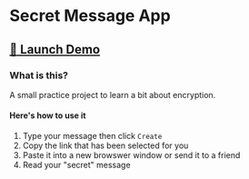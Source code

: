 # Secret Message App

## [:rocket: Launch Demo](https://secret-message-app-vert.vercel.app/)

### What is this?

A small practice project to learn a bit about encryption.

#### Here's how to use it

1. Type your message then click `Create`
2. Copy the link that has been selected for you
3. Paste it into a new browswer window or send it to a friend
4. Read your "secret" message
